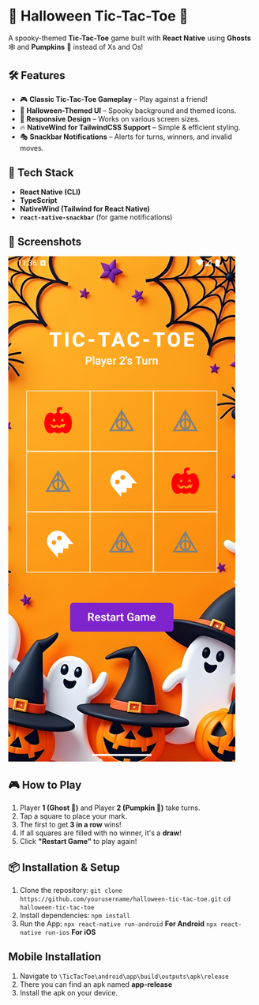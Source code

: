 # 🎃 Halloween Tic-Tac-Toe 👻  

A spooky-themed **Tic-Tac-Toe** game built with **React Native** using **Ghosts** 🕸️ and **Pumpkins** 🎃 instead of Xs and Os!  

## 🛠️ Features  

- 🎮 **Classic Tic-Tac-Toe Gameplay** – Play against a friend!  
- 👻 **Halloween-Themed UI** – Spooky background and themed icons.  
- 📱 **Responsive Design** – Works on various screen sizes.  
- 🔥 **NativeWind for TailwindCSS Support** – Simple & efficient styling.  
- 🎭 **Snackbar Notifications** – Alerts for turns, winners, and invalid moves.  

## 🚀 Tech Stack  

- **React Native (CLI)**
- **TypeScript**
- **NativeWind (Tailwind for React Native)**
- **`react-native-snackbar`** (for game notifications)

## 📸 Screenshots  
![Game Screen](/screenshots/app.png)

## 🎮 How to Play  

1. Player **1 (Ghost 👻)** and Player **2 (Pumpkin 🎃)** take turns.  
2. Tap a square to place your mark.  
3. The first to get **3 in a row** wins!  
4. If all squares are filled with no winner, it's a **draw**!  
5. Click **"Restart Game"** to play again!  

## 📦 Installation & Setup  

1. Clone the repository:
   `git clone https://github.com/yourusername/halloween-tic-tac-toe.git`
   `cd halloween-tic-tac-toe`
2. Install dependencies:
   `npm install`
3. Run the App:
   `npx react-native run-android` **For Android**
   `npx react-native run-ios` **For iOS**

## Mobile Installation

1. Navigate to `\TicTacToe\android\app\build\outputs\apk\release`
2. There you can find an apk named **app-release**
3. Install the apk on your device.